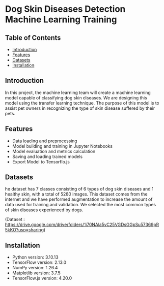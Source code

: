 # Dog Skin Diseases Detection Machine Learning Training 

## Table of Contents

- [Introduction](#introduction)
- [Features](#features)
- [Datasets](#datasets)
- [Installation](#installation)


## Introduction

In this project, the machine learning team will create a machine learning model capable of classifying dog skin diseases. We are designing this model using the transfer learning technique. The purpose of this model is to assist pet owners in recognizing the type of skin disease suffered by their pets.

## Features

- Data loading and preprocessing
- Model building and training in Jupyter Notebooks
- Model evaluation and metrics calculation
- Saving and loading trained models
- Export Model to Tensorflo.js

## Datasets

he dataset has 7 classes consisting of 6 types of dog skin diseases and 1 healthy skin, with a total of 5280 images. This dataset comes from the internet and we have performed augmentation to increase the amount of data used for training and validation. We selected the most common types of skin diseases experienced by dogs.

(Dataset : https://drive.google.com/drive/folders/1i70NAla5vC25VGDsGGpSu57369pR5kKO?usp=sharing)

## Installation

- Python version: 3.10.13
- TensorFlow version: 2.13.0
- NumPy version: 1.26.4
- Matplotlib version: 3.7.5
- TensorFlow.js version: 4.20.0
